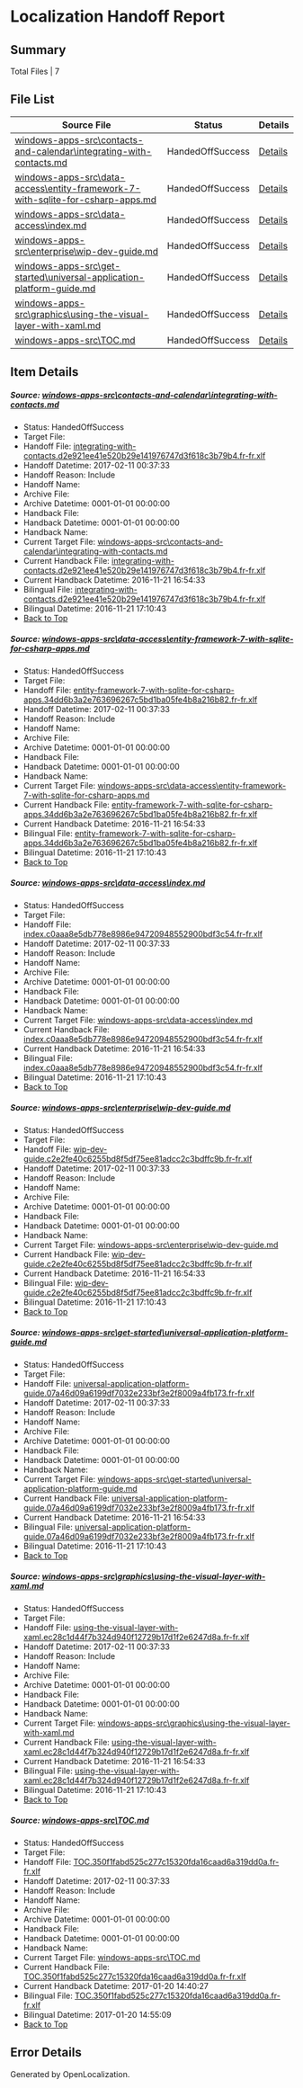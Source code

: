 # <a name='report-top'></a> Localization Handoff Report

## Summary
 Total Files | 7

## File List
 Source File | Status | Details 
 ----------- | ------ | ------- 
 [windows-apps-src\contacts-and-calendar\integrating-with-contacts.md](https://cpubwin.visualstudio.com/windows-uwp/_git/windows-uwp/commit/442a96ddeaa15d6d0d6e2a00c4fb07d7f25001ab?path=windows-apps-src%2Fcontacts-and-calendar%2Fintegrating-with-contacts.md&_a=contents) | HandedOffSuccess | [Details](#95a1a29b6914d73214054001c02d61f7b365a271738)
 [windows-apps-src\data-access\entity-framework-7-with-sqlite-for-csharp-apps.md](https://cpubwin.visualstudio.com/windows-uwp/_git/windows-uwp/commit/442a96ddeaa15d6d0d6e2a00c4fb07d7f25001ab?path=windows-apps-src%2Fdata-access%2Fentity-framework-7-with-sqlite-for-csharp-apps.md&_a=contents) | HandedOffSuccess | [Details](#4afc8b294256212b218eb81ead4ba7c3dc05e5f12285)
 [windows-apps-src\data-access\index.md](https://cpubwin.visualstudio.com/windows-uwp/_git/windows-uwp/commit/442a96ddeaa15d6d0d6e2a00c4fb07d7f25001ab?path=windows-apps-src%2Fdata-access%2Findex.md&_a=contents) | HandedOffSuccess | [Details](#b235a3cfcf89309f8e4392a8c8e9e219ce5081b82288)
 [windows-apps-src\enterprise\wip-dev-guide.md](https://cpubwin.visualstudio.com/windows-uwp/_git/windows-uwp/commit/442a96ddeaa15d6d0d6e2a00c4fb07d7f25001ab?path=windows-apps-src%2Fenterprise%2Fwip-dev-guide.md&_a=contents) | HandedOffSuccess | [Details](#a1452f989bd94e11e51cdafe2f2ab0dd90edfb5f2527)
 [windows-apps-src\get-started\universal-application-platform-guide.md](https://cpubwin.visualstudio.com/windows-uwp/_git/windows-uwp/commit/c8ac056826fa0dc5b5c667b703ac8a966404d546?path=windows-apps-src%2Fget-started%2Funiversal-application-platform-guide.md&_a=contents) | HandedOffSuccess | [Details](#65f40ea13c2cd62f971bf76de9492102e8868e323070)
 [windows-apps-src\graphics\using-the-visual-layer-with-xaml.md](https://cpubwin.visualstudio.com/windows-uwp/_git/windows-uwp/commit/bd225776dda0366f4a7feaece021bd647e27223b?path=windows-apps-src%2Fgraphics%2Fusing-the-visual-layer-with-xaml.md&_a=contents) | HandedOffSuccess | [Details](#28cc32e782dd565a522836aeead7a49c0f798cc13413)
 [windows-apps-src\TOC.md](https://cpubwin.visualstudio.com/windows-uwp/_git/windows-uwp/commit/442a96ddeaa15d6d0d6e2a00c4fb07d7f25001ab?path=windows-apps-src%2FTOC.md&_a=contents) | HandedOffSuccess | [Details](#44e6fb95ad2b67901064512350d3039b82ba6e787811)

## Item Details
##### <a name='95a1a29b6914d73214054001c02d61f7b365a271738'></a> Source: [windows-apps-src\contacts-and-calendar\integrating-with-contacts.md](https://cpubwin.visualstudio.com/windows-uwp/_git/windows-uwp/commit/442a96ddeaa15d6d0d6e2a00c4fb07d7f25001ab?path=windows-apps-src%2Fcontacts-and-calendar%2Fintegrating-with-contacts.md&_a=contents)
* Status: HandedOffSuccess
* Target File: 
* Handoff File: [integrating-with-contacts.d2e921ee41e520b29e141976747d3f618c3b79b4.fr-fr.xlf](https://cpubwin.visualstudio.com/windows-uwp/_git/WDCLib.handoff/commit/4a9595c0dd0b8b70067421336a585fc938cf642c?path=ol-handoff%2Fcpubwin%2Fwindows-uwp.fr-fr%2Fmaster%2Fintegrating-with-contacts.d2e921ee41e520b29e141976747d3f618c3b79b4.fr-fr.xlf&_a=contents)
* Handoff Datetime: 2017-02-11 00:37:33
* Handoff Reason: Include
* Handoff Name: 
* Archive File: 
* Archive Datetime: 0001-01-01 00:00:00
* Handback File: 
* Handback Datetime: 0001-01-01 00:00:00
* Handback Name: 
* Current Target File: [windows-apps-src\contacts-and-calendar\integrating-with-contacts.md](https://cpubwin.visualstudio.com/windows-uwp/_git/windows-uwp.fr-fr/commit/b499722b387bb5bf9961078746547751e280aace?path=windows-apps-src%2Fcontacts-and-calendar%2Fintegrating-with-contacts.md&_a=contents)
* Current Handback File: [integrating-with-contacts.d2e921ee41e520b29e141976747d3f618c3b79b4.fr-fr.xlf](https://cpubwin.visualstudio.com/windows-uwp/_git/WDCLib.handback/commit/a2b58f321961fe8e5a80c86cd6d53f983c3d6f0e?path=ol-handback%2Fcpubwin%2Fwindows-uwp.fr-fr%2Fmaster%2Fintegrating-with-contacts.d2e921ee41e520b29e141976747d3f618c3b79b4.fr-fr.xlf&_a=contents)
* Current Handback Datetime: 2016-11-21 16:54:33
* Bilingual File: [integrating-with-contacts.d2e921ee41e520b29e141976747d3f618c3b79b4.fr-fr.xlf](https://cpubwin.visualstudio.com/windows-uwp/_git/WDCLib.handback/commit/a2b58f321961fe8e5a80c86cd6d53f983c3d6f0e?path=ol-handback%2Fcpubwin%2Fwindows-uwp.fr-fr%2Fmaster%2Fintegrating-with-contacts.d2e921ee41e520b29e141976747d3f618c3b79b4.fr-fr.xlf&_a=contents)
* Bilingual Datetime: 2016-11-21 17:10:43
* [Back to Top](#report-top)

##### <a name='4afc8b294256212b218eb81ead4ba7c3dc05e5f12285'></a> Source: [windows-apps-src\data-access\entity-framework-7-with-sqlite-for-csharp-apps.md](https://cpubwin.visualstudio.com/windows-uwp/_git/windows-uwp/commit/442a96ddeaa15d6d0d6e2a00c4fb07d7f25001ab?path=windows-apps-src%2Fdata-access%2Fentity-framework-7-with-sqlite-for-csharp-apps.md&_a=contents)
* Status: HandedOffSuccess
* Target File: 
* Handoff File: [entity-framework-7-with-sqlite-for-csharp-apps.34dd6b3a2e763696267c5bd1ba05fe4b8a216b82.fr-fr.xlf](https://cpubwin.visualstudio.com/windows-uwp/_git/WDCLib.handoff/commit/4a9595c0dd0b8b70067421336a585fc938cf642c?path=ol-handoff%2Fcpubwin%2Fwindows-uwp.fr-fr%2Fmaster%2Fentity-framework-7-with-sqlite-for-csharp-apps.34dd6b3a2e763696267c5bd1ba05fe4b8a216b82.fr-fr.xlf&_a=contents)
* Handoff Datetime: 2017-02-11 00:37:33
* Handoff Reason: Include
* Handoff Name: 
* Archive File: 
* Archive Datetime: 0001-01-01 00:00:00
* Handback File: 
* Handback Datetime: 0001-01-01 00:00:00
* Handback Name: 
* Current Target File: [windows-apps-src\data-access\entity-framework-7-with-sqlite-for-csharp-apps.md](https://cpubwin.visualstudio.com/windows-uwp/_git/windows-uwp.fr-fr/commit/b499722b387bb5bf9961078746547751e280aace?path=windows-apps-src%2Fdata-access%2Fentity-framework-7-with-sqlite-for-csharp-apps.md&_a=contents)
* Current Handback File: [entity-framework-7-with-sqlite-for-csharp-apps.34dd6b3a2e763696267c5bd1ba05fe4b8a216b82.fr-fr.xlf](https://cpubwin.visualstudio.com/windows-uwp/_git/WDCLib.handback/commit/a2b58f321961fe8e5a80c86cd6d53f983c3d6f0e?path=ol-handback%2Fcpubwin%2Fwindows-uwp.fr-fr%2Fmaster%2Fentity-framework-7-with-sqlite-for-csharp-apps.34dd6b3a2e763696267c5bd1ba05fe4b8a216b82.fr-fr.xlf&_a=contents)
* Current Handback Datetime: 2016-11-21 16:54:33
* Bilingual File: [entity-framework-7-with-sqlite-for-csharp-apps.34dd6b3a2e763696267c5bd1ba05fe4b8a216b82.fr-fr.xlf](https://cpubwin.visualstudio.com/windows-uwp/_git/WDCLib.handback/commit/a2b58f321961fe8e5a80c86cd6d53f983c3d6f0e?path=ol-handback%2Fcpubwin%2Fwindows-uwp.fr-fr%2Fmaster%2Fentity-framework-7-with-sqlite-for-csharp-apps.34dd6b3a2e763696267c5bd1ba05fe4b8a216b82.fr-fr.xlf&_a=contents)
* Bilingual Datetime: 2016-11-21 17:10:43
* [Back to Top](#report-top)

##### <a name='b235a3cfcf89309f8e4392a8c8e9e219ce5081b82288'></a> Source: [windows-apps-src\data-access\index.md](https://cpubwin.visualstudio.com/windows-uwp/_git/windows-uwp/commit/442a96ddeaa15d6d0d6e2a00c4fb07d7f25001ab?path=windows-apps-src%2Fdata-access%2Findex.md&_a=contents)
* Status: HandedOffSuccess
* Target File: 
* Handoff File: [index.c0aaa8e5db778e8986e94720948552900bdf3c54.fr-fr.xlf](https://cpubwin.visualstudio.com/windows-uwp/_git/WDCLib.handoff/commit/4a9595c0dd0b8b70067421336a585fc938cf642c?path=ol-handoff%2Fcpubwin%2Fwindows-uwp.fr-fr%2Fmaster%2Findex.c0aaa8e5db778e8986e94720948552900bdf3c54.fr-fr.xlf&_a=contents)
* Handoff Datetime: 2017-02-11 00:37:33
* Handoff Reason: Include
* Handoff Name: 
* Archive File: 
* Archive Datetime: 0001-01-01 00:00:00
* Handback File: 
* Handback Datetime: 0001-01-01 00:00:00
* Handback Name: 
* Current Target File: [windows-apps-src\data-access\index.md](https://cpubwin.visualstudio.com/windows-uwp/_git/windows-uwp.fr-fr/commit/b499722b387bb5bf9961078746547751e280aace?path=windows-apps-src%2Fdata-access%2Findex.md&_a=contents)
* Current Handback File: [index.c0aaa8e5db778e8986e94720948552900bdf3c54.fr-fr.xlf](https://cpubwin.visualstudio.com/windows-uwp/_git/WDCLib.handback/commit/a2b58f321961fe8e5a80c86cd6d53f983c3d6f0e?path=ol-handback%2Fcpubwin%2Fwindows-uwp.fr-fr%2Fmaster%2Findex.c0aaa8e5db778e8986e94720948552900bdf3c54.fr-fr.xlf&_a=contents)
* Current Handback Datetime: 2016-11-21 16:54:33
* Bilingual File: [index.c0aaa8e5db778e8986e94720948552900bdf3c54.fr-fr.xlf](https://cpubwin.visualstudio.com/windows-uwp/_git/WDCLib.handback/commit/a2b58f321961fe8e5a80c86cd6d53f983c3d6f0e?path=ol-handback%2Fcpubwin%2Fwindows-uwp.fr-fr%2Fmaster%2Findex.c0aaa8e5db778e8986e94720948552900bdf3c54.fr-fr.xlf&_a=contents)
* Bilingual Datetime: 2016-11-21 17:10:43
* [Back to Top](#report-top)

##### <a name='a1452f989bd94e11e51cdafe2f2ab0dd90edfb5f2527'></a> Source: [windows-apps-src\enterprise\wip-dev-guide.md](https://cpubwin.visualstudio.com/windows-uwp/_git/windows-uwp/commit/442a96ddeaa15d6d0d6e2a00c4fb07d7f25001ab?path=windows-apps-src%2Fenterprise%2Fwip-dev-guide.md&_a=contents)
* Status: HandedOffSuccess
* Target File: 
* Handoff File: [wip-dev-guide.c2e2fe40c6255bd8f5df75ee81adcc2c3bdffc9b.fr-fr.xlf](https://cpubwin.visualstudio.com/windows-uwp/_git/WDCLib.handoff/commit/4a9595c0dd0b8b70067421336a585fc938cf642c?path=ol-handoff%2Fcpubwin%2Fwindows-uwp.fr-fr%2Fmaster%2Fwip-dev-guide.c2e2fe40c6255bd8f5df75ee81adcc2c3bdffc9b.fr-fr.xlf&_a=contents)
* Handoff Datetime: 2017-02-11 00:37:33
* Handoff Reason: Include
* Handoff Name: 
* Archive File: 
* Archive Datetime: 0001-01-01 00:00:00
* Handback File: 
* Handback Datetime: 0001-01-01 00:00:00
* Handback Name: 
* Current Target File: [windows-apps-src\enterprise\wip-dev-guide.md](https://cpubwin.visualstudio.com/windows-uwp/_git/windows-uwp.fr-fr/commit/b499722b387bb5bf9961078746547751e280aace?path=windows-apps-src%2Fenterprise%2Fwip-dev-guide.md&_a=contents)
* Current Handback File: [wip-dev-guide.c2e2fe40c6255bd8f5df75ee81adcc2c3bdffc9b.fr-fr.xlf](https://cpubwin.visualstudio.com/windows-uwp/_git/WDCLib.handback/commit/a2b58f321961fe8e5a80c86cd6d53f983c3d6f0e?path=ol-handback%2Fcpubwin%2Fwindows-uwp.fr-fr%2Fmaster%2Fwip-dev-guide.c2e2fe40c6255bd8f5df75ee81adcc2c3bdffc9b.fr-fr.xlf&_a=contents)
* Current Handback Datetime: 2016-11-21 16:54:33
* Bilingual File: [wip-dev-guide.c2e2fe40c6255bd8f5df75ee81adcc2c3bdffc9b.fr-fr.xlf](https://cpubwin.visualstudio.com/windows-uwp/_git/WDCLib.handback/commit/a2b58f321961fe8e5a80c86cd6d53f983c3d6f0e?path=ol-handback%2Fcpubwin%2Fwindows-uwp.fr-fr%2Fmaster%2Fwip-dev-guide.c2e2fe40c6255bd8f5df75ee81adcc2c3bdffc9b.fr-fr.xlf&_a=contents)
* Bilingual Datetime: 2016-11-21 17:10:43
* [Back to Top](#report-top)

##### <a name='65f40ea13c2cd62f971bf76de9492102e8868e323070'></a> Source: [windows-apps-src\get-started\universal-application-platform-guide.md](https://cpubwin.visualstudio.com/windows-uwp/_git/windows-uwp/commit/c8ac056826fa0dc5b5c667b703ac8a966404d546?path=windows-apps-src%2Fget-started%2Funiversal-application-platform-guide.md&_a=contents)
* Status: HandedOffSuccess
* Target File: 
* Handoff File: [universal-application-platform-guide.07a46d09a6199df7032e233bf3e2f8009a4fb173.fr-fr.xlf](https://cpubwin.visualstudio.com/windows-uwp/_git/WDCLib.handoff/commit/4a9595c0dd0b8b70067421336a585fc938cf642c?path=ol-handoff%2Fcpubwin%2Fwindows-uwp.fr-fr%2Fmaster%2Funiversal-application-platform-guide.07a46d09a6199df7032e233bf3e2f8009a4fb173.fr-fr.xlf&_a=contents)
* Handoff Datetime: 2017-02-11 00:37:33
* Handoff Reason: Include
* Handoff Name: 
* Archive File: 
* Archive Datetime: 0001-01-01 00:00:00
* Handback File: 
* Handback Datetime: 0001-01-01 00:00:00
* Handback Name: 
* Current Target File: [windows-apps-src\get-started\universal-application-platform-guide.md](https://cpubwin.visualstudio.com/windows-uwp/_git/windows-uwp.fr-fr/commit/b499722b387bb5bf9961078746547751e280aace?path=windows-apps-src%2Fget-started%2Funiversal-application-platform-guide.md&_a=contents)
* Current Handback File: [universal-application-platform-guide.07a46d09a6199df7032e233bf3e2f8009a4fb173.fr-fr.xlf](https://cpubwin.visualstudio.com/windows-uwp/_git/WDCLib.handback/commit/a2b58f321961fe8e5a80c86cd6d53f983c3d6f0e?path=ol-handback%2Fcpubwin%2Fwindows-uwp.fr-fr%2Fmaster%2Funiversal-application-platform-guide.07a46d09a6199df7032e233bf3e2f8009a4fb173.fr-fr.xlf&_a=contents)
* Current Handback Datetime: 2016-11-21 16:54:33
* Bilingual File: [universal-application-platform-guide.07a46d09a6199df7032e233bf3e2f8009a4fb173.fr-fr.xlf](https://cpubwin.visualstudio.com/windows-uwp/_git/WDCLib.handback/commit/a2b58f321961fe8e5a80c86cd6d53f983c3d6f0e?path=ol-handback%2Fcpubwin%2Fwindows-uwp.fr-fr%2Fmaster%2Funiversal-application-platform-guide.07a46d09a6199df7032e233bf3e2f8009a4fb173.fr-fr.xlf&_a=contents)
* Bilingual Datetime: 2016-11-21 17:10:43
* [Back to Top](#report-top)

##### <a name='28cc32e782dd565a522836aeead7a49c0f798cc13413'></a> Source: [windows-apps-src\graphics\using-the-visual-layer-with-xaml.md](https://cpubwin.visualstudio.com/windows-uwp/_git/windows-uwp/commit/bd225776dda0366f4a7feaece021bd647e27223b?path=windows-apps-src%2Fgraphics%2Fusing-the-visual-layer-with-xaml.md&_a=contents)
* Status: HandedOffSuccess
* Target File: 
* Handoff File: [using-the-visual-layer-with-xaml.ec28c1d44f7b324d940f12729b17d1f2e6247d8a.fr-fr.xlf](https://cpubwin.visualstudio.com/windows-uwp/_git/WDCLib.handoff/commit/4a9595c0dd0b8b70067421336a585fc938cf642c?path=ol-handoff%2Fcpubwin%2Fwindows-uwp.fr-fr%2Fmaster%2Fusing-the-visual-layer-with-xaml.ec28c1d44f7b324d940f12729b17d1f2e6247d8a.fr-fr.xlf&_a=contents)
* Handoff Datetime: 2017-02-11 00:37:33
* Handoff Reason: Include
* Handoff Name: 
* Archive File: 
* Archive Datetime: 0001-01-01 00:00:00
* Handback File: 
* Handback Datetime: 0001-01-01 00:00:00
* Handback Name: 
* Current Target File: [windows-apps-src\graphics\using-the-visual-layer-with-xaml.md](https://cpubwin.visualstudio.com/windows-uwp/_git/windows-uwp.fr-fr/commit/b499722b387bb5bf9961078746547751e280aace?path=windows-apps-src%2Fgraphics%2Fusing-the-visual-layer-with-xaml.md&_a=contents)
* Current Handback File: [using-the-visual-layer-with-xaml.ec28c1d44f7b324d940f12729b17d1f2e6247d8a.fr-fr.xlf](https://cpubwin.visualstudio.com/windows-uwp/_git/WDCLib.handback/commit/a2b58f321961fe8e5a80c86cd6d53f983c3d6f0e?path=ol-handback%2Fcpubwin%2Fwindows-uwp.fr-fr%2Fmaster%2Fusing-the-visual-layer-with-xaml.ec28c1d44f7b324d940f12729b17d1f2e6247d8a.fr-fr.xlf&_a=contents)
* Current Handback Datetime: 2016-11-21 16:54:33
* Bilingual File: [using-the-visual-layer-with-xaml.ec28c1d44f7b324d940f12729b17d1f2e6247d8a.fr-fr.xlf](https://cpubwin.visualstudio.com/windows-uwp/_git/WDCLib.handback/commit/a2b58f321961fe8e5a80c86cd6d53f983c3d6f0e?path=ol-handback%2Fcpubwin%2Fwindows-uwp.fr-fr%2Fmaster%2Fusing-the-visual-layer-with-xaml.ec28c1d44f7b324d940f12729b17d1f2e6247d8a.fr-fr.xlf&_a=contents)
* Bilingual Datetime: 2016-11-21 17:10:43
* [Back to Top](#report-top)

##### <a name='44e6fb95ad2b67901064512350d3039b82ba6e787811'></a> Source: [windows-apps-src\TOC.md](https://cpubwin.visualstudio.com/windows-uwp/_git/windows-uwp/commit/442a96ddeaa15d6d0d6e2a00c4fb07d7f25001ab?path=windows-apps-src%2FTOC.md&_a=contents)
* Status: HandedOffSuccess
* Target File: 
* Handoff File: [TOC.350f1fabd525c277c15320fda16caad6a319dd0a.fr-fr.xlf](https://cpubwin.visualstudio.com/windows-uwp/_git/WDCLib.handoff/commit/4a9595c0dd0b8b70067421336a585fc938cf642c?path=ol-handoff%2Fcpubwin%2Fwindows-uwp.fr-fr%2Fmaster%2FTOC.350f1fabd525c277c15320fda16caad6a319dd0a.fr-fr.xlf&_a=contents)
* Handoff Datetime: 2017-02-11 00:37:33
* Handoff Reason: Include
* Handoff Name: 
* Archive File: 
* Archive Datetime: 0001-01-01 00:00:00
* Handback File: 
* Handback Datetime: 0001-01-01 00:00:00
* Handback Name: 
* Current Target File: [windows-apps-src\TOC.md](https://cpubwin.visualstudio.com/windows-uwp/_git/windows-uwp.fr-fr/commit/f65a0178c7caffc8c106bec649216bb53dba5c89?path=windows-apps-src%2FTOC.md&_a=contents)
* Current Handback File: [TOC.350f1fabd525c277c15320fda16caad6a319dd0a.fr-fr.xlf](https://cpubwin.visualstudio.com/windows-uwp/_git/WDCLib.handback/commit/59c30e2a801c773453fcb7d8ede42e8a5cf80cf1?path=ol-handback%2Fcpubwin%2Fwindows-uwp.fr-fr%2Fmaster%2FTOC.350f1fabd525c277c15320fda16caad6a319dd0a.fr-fr.xlf&_a=contents)
* Current Handback Datetime: 2017-01-20 14:40:27
* Bilingual File: [TOC.350f1fabd525c277c15320fda16caad6a319dd0a.fr-fr.xlf](https://cpubwin.visualstudio.com/windows-uwp/_git/WDCLib.handback/commit/59c30e2a801c773453fcb7d8ede42e8a5cf80cf1?path=ol-handback%2Fcpubwin%2Fwindows-uwp.fr-fr%2Fmaster%2FTOC.350f1fabd525c277c15320fda16caad6a319dd0a.fr-fr.xlf&_a=contents)
* Bilingual Datetime: 2017-01-20 14:55:09
* [Back to Top](#report-top)


## Error Details

Generated by OpenLocalization.
